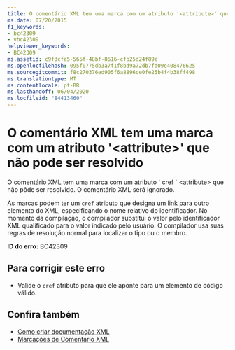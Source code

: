```yaml
---
title: O comentário XML tem uma marca com um atributo '<attribute>' que não pode ser resolvido
ms.date: 07/20/2015
f1_keywords:
- bc42309
- vbc42309
helpviewer_keywords:
- BC42309
ms.assetid: c9f3cfa5-565f-48bf-8616-cfb25d24f89e
ms.openlocfilehash: 095f0775db3a7f1f8bd9a72db7fd09e408476625
ms.sourcegitcommit: f8c270376ed905f6a8896ce0fe25b4f4b38ff498
ms.translationtype: MT
ms.contentlocale: pt-BR
ms.lasthandoff: 06/04/2020
ms.locfileid: "84413460"
---
```

# <a name="xml-comment-has-a-tag-with-a-cref-attribute-attribute-that-could-not-be-resolved"></a>O comentário XML tem uma marca com um atributo '\<attribute>' que não pode ser resolvido
O comentário XML tem uma marca com um atributo ' cref ' \<attribute> que não pôde ser resolvido. O comentário XML será ignorado.  
  
 As marcas podem ter um `cref` atributo que designa um link para outro elemento do XML, especificando o nome relativo do identificador. No momento da compilação, o compilador substitui o valor pelo identificador XML qualificado para o valor indicado pelo usuário. O compilador usa suas regras de resolução normal para localizar o tipo ou o membro.  
  
 **ID do erro:** BC42309  
  
## <a name="to-correct-this-error"></a>Para corrigir este erro  
  
- Valide o `cref` atributo para que ele aponte para um elemento de código válido.  
  
## <a name="see-also"></a>Confira também

- [Como criar documentação XML](../programming-guide/program-structure/how-to-create-xml-documentation.md)
- [Marcações de Comentário XML](../language-reference/xmldoc/index.md)
